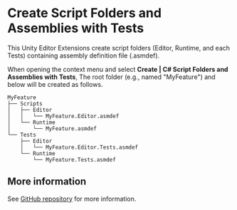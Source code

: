 # Create Script Folders and Assemblies with Tests

This Unity Editor Extensions create script folders (Editor, Runtime, and each Tests) containing assembly definition file (.asmdef).

When opening the context menu and select **Create | C# Script Folders and Assemblies with Tests**,
The root folder (e.g., named "MyFeature") and below will be created as follows.

```
MyFeature
├── Scripts
│   ├── Editor
│   │   └── MyFeature.Editor.asmdef
│   └── Runtime
│       └── MyFeature.asmdef
└── Tests
    ├── Editor
    │   └── MyFeature.Editor.Tests.asmdef
    └── Runtime
        └── MyFeature.Tests.asmdef
```


## More information

See [GitHub repository](https://github.com/nowsprinting/create-script-folders-with-tests) for more information.
